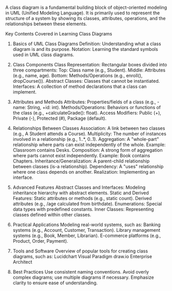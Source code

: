 A class diagram is a fundamental building block of object-oriented modeling in UML (Unified Modeling Language). It is primarily used to represent the structure of a system by showing its classes, attributes, operations, and the relationships between these elements.

Key Contents Covered in Learning Class Diagrams

1. Basics of UML Class Diagrams
Definition: Understanding what a class diagram is and its purpose.
Notation: Learning the standard symbols used in UML class diagrams.


2. Class Components
Class Representation:
Rectangular boxes divided into three compartments:
Top: Class name (e.g., Student).
Middle: Attributes (e.g., name, age).
Bottom: Methods/Operations (e.g., enroll(), dropCourse()).
Abstract Classes: Classes that cannot be instantiated.
Interfaces: A collection of method declarations that a class can implement.


3. Attributes and Methods
Attributes:
Properties/fields of a class (e.g., -name: String, +id: int).
Methods/Operations:
Behaviors or functions of the class (e.g., +calculateGrade(): float).
Access Modifiers:
Public (+), Private (-), Protected (#), Package (default).



4. Relationships Between Classes
Association:
A link between two classes (e.g., A Student attends a Course).
Multiplicity:
The number of instances involved in a relationship (e.g., 1..*, 0..1).
Aggregation:
A "whole-part" relationship where parts can exist independently of the whole.
Example: Classroom contains Desks.
Composition:
A strong form of aggregation where parts cannot exist independently.
Example: Book contains Chapters.
Inheritance/Generalization:
A parent-child relationship between classes (is-a relationship).
Dependency:
A "uses" relationship where one class depends on another.
Realization:
Implementing an interface.

5. Advanced Features
Abstract Classes and Interfaces: Modeling inheritance hierarchy with abstract elements.
Static and Derived Features:
Static attributes or methods (e.g., static count).
Derived attributes (e.g., /age calculated from birthdate).
Enumerations:
Special data types with predefined constants.
Inner Classes:
Representing classes defined within other classes.


6. Practical Applications
Modeling real-world systems, such as:
Banking systems (e.g., Account, Customer, Transaction).
Library management systems (e.g., Book, Member, Librarian).
E-commerce platforms (e.g., Product, Order, Payment).


7. Tools and Software
Overview of popular tools for creating class diagrams, such as:
Lucidchart
Visual Paradigm
draw.io
Enterprise Architect


8. Best Practices
Use consistent naming conventions.
Avoid overly complex diagrams; use multiple diagrams if necessary.
Emphasize clarity to ensure ease of understanding.